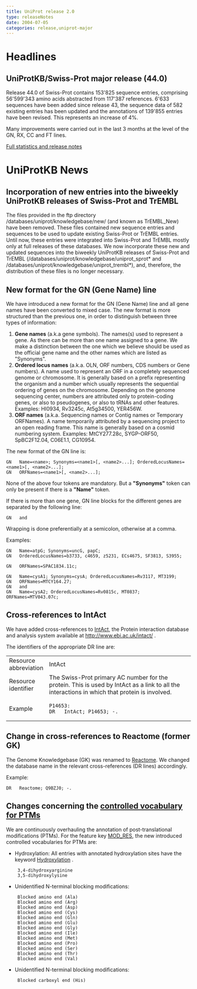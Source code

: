 ```yaml
---
title: UniProt release 2.0
type: releaseNotes
date: 2004-07-05
categories: release,uniprot-major
---
```


# Headlines

## UniProtKB/Swiss-Prot major release (44.0)

Release 44.0 of Swiss-Prot contains 153'825 sequence entries, comprising 56'599'343 amino acids abstracted from 117'387 references. 6'633 sequences have been added since release 43, the sequence data of 582 existing entries has been updated and the annotations of 139'855 entries have been revised. This represents an increase of 4%.

Many improvements were carried out in the last 3 months at the level of the GN, RX, CC and FT lines.

[Full statistics and release notes](http://www.expasy.org/txt/old-rel/relnotes.44.htm)

# UniProtKB News

## Incorporation of new entries into the biweekly UniProtKB releases of Swiss-Prot and TrEMBL

The files provided in the ftp directory /databases/uniprot/knowledgebase/new/ (and known as TrEMBL\_New) have been removed. These files contained new sequence entries and sequences to be used to update existing Swiss-Prot or TrEMBL entries. Until now, these entries were integrated into Swiss-Prot and TrEMBL mostly only at full releases of these databases. We now incorporate these new and updated sequences into the biweekly UniProtKB releases of Swiss-Prot and TrEMBL (/databases/uniprot/knowledgebase/uniprot\_sprot\* and /databases/uniprot/knowledgebase/uniprot\_trembl\*), and, therefore, the distribution of these files is no longer necessary.

## New format for the GN (Gene Name) line

We have introduced a new format for the GN (Gene Name) line and all gene names have been converted to mixed case. The new format is more structured than the previous one, in order to distinguish between three types of information:

1.  **Gene names** (a.k.a gene symbols). The names(s) used to represent a gene. As there can be more than one name assigned to a gene. We make a distinction between the one which we believe should be used as the official gene name and the other names which are listed as "Synonyms".
2.  **Ordered locus names** (a.k.a. OLN, ORF numbers, CDS numbers or Gene numbers). A name used to represent an ORF in a completely sequenced genome or chromosome. It is generally based on a prefix representing the organism and a number which usually represents the sequential ordering of genes on the chromosome. Depending on the genome sequencing center, numbers are attributed only to protein-coding genes, or also to pseudogenes, or also to tRNAs and other features. Examples: HI0934, Rv3245c, At5g34500, YER456W.
3.  **ORF names** (a.k.a. Sequencing names or Contig names or Temporary ORFNames). A name temporarily attributed by a sequencing project to an open reading frame. This name is generally based on a cosmid numbering system. Examples: MtCY277.28c, SYGP-ORF50, SpBC2F12.04, C06E1.1, CG10954.

The new format of the GN line is:

    GN   Name=<name>; Synonyms=<name1>[, <name2>...]; OrderedLocusNames=<name1>[, <name2>...];
    GN   ORFNames=<name1>[, <name2>...];

None of the above four tokens are mandatory. But a **"Synonyms"** token can only be present if there is a **"Name"** token.

If there is more than one gene, GN line blocks for the different genes are separated by the following line:

    GN   and

Wrapping is done preferentially at a semicolon, otherwise at a comma.

Examples:

    GN   Name=atpG; Synonyms=uncG, papC;
    GN   OrderedLocusNames=b3733, c4659, z5231, ECs4675, SF3813, S3955;

    GN   ORFNames=SPAC1834.11c;

    GN   Name=cysA1; Synonyms=cysA; OrderedLocusNames=Rv3117, MT3199;
    GN   ORFNames=MTCY164.27;
    GN   and
    GN   Name=cysA2; OrderedLocusNames=Rv0815c, MT0837; ORFNames=MTV043.07c;

## Cross-references to IntAct

We have added cross-references to [IntAct](http://www.ebi.ac.uk/intact/), the Protein interaction database and analysis system available at <http://www.ebi.ac.uk/intact/> .

The identifiers of the appropriate DR line are:

<table><colgroup><col style="width: 20%" /><col style="width: 80%" /></colgroup><tbody><tr class="odd"><td>Resource abbreviation</td><td>IntAct</td></tr><tr class="even"><td>Resource identifier</td><td>The Swiss-Prot primary AC number for the protein. This is used by IntAct as a link to all the interactions in which that protein is involved.</td></tr><tr class="odd"><td>Example</td><td><pre><code>P14653:
DR   IntAct; P14653; -.</code></pre></td></tr></tbody></table>

## Change in cross-references to Reactome (former GK)

The Genome Knowledgebase (GK) was renamed to [Reactome](http://www.reactome.org/). We changed the database name in the relevant cross-references (DR lines) accordingly.

Example:

    DR   Reactome; Q9BZJ0; -.

## Changes concerning the [controlled vocabulary for PTMs](https://ftp.uniprot.org/pub/databases/uniprot/current_release/knowledgebase/complete/docs/ptmlist)

We are continuously overhauling the annotation of post-translational modifications (PTMs). For the feature key [MOD\_RES](http://www.uniprot.org/manual/mod_res), the new introduced controlled vocabularies for PTMs are:

-   Hydroxylation: All entries with annotated hydroxylation sites have the keyword [Hydroxylation](http://www.uniprot.org/keywords/KW-0379) .

         3,4-dihydroxyarginine
         3,5-dihydroxylysine

-   Unidentified N-terminal blocking modifications:

         Blocked amino end (Ala)
         Blocked amino end (Arg)
         Blocked amino end (Asp)
         Blocked amino end (Cys)
         Blocked amino end (Gln)
         Blocked amino end (Glu)
         Blocked amino end (Gly)
         Blocked amino end (Ile)
         Blocked amino end (Met)
         Blocked amino end (Pro)
         Blocked amino end (Ser)
         Blocked amino end (Thr)
         Blocked amino end (Val)

-   Unidentified N-terminal blocking modifications:

         Blocked carboxyl end (His)
